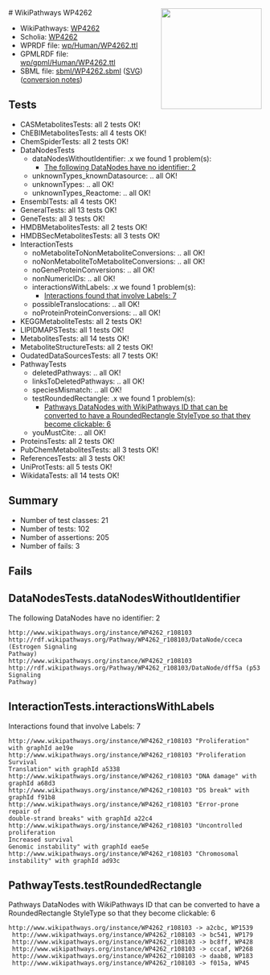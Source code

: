 <img style="float: right; width: 200px" src="../logo.png" />
# WikiPathways WP4262

* WikiPathways: [WP4262](https://identifiers.org/wikipathways:WP4262)
* Scholia: [WP4262](https://scholia.toolforge.org/wikipathways/WP4262)
* WPRDF file: [wp/Human/WP4262.ttl](../wp/Human/WP4262.ttl)
* GPMLRDF file: [wp/gpml/Human/WP4262.ttl](../wp/gpml/Human/WP4262.ttl)
* SBML file: [sbml/WP4262.sbml](../sbml/WP4262.sbml) ([SVG](../sbml/WP4262.svg)) ([conversion notes](../sbml/WP4262.txt))

## Tests
* CASMetabolitesTests: all 2 tests OK!
* ChEBIMetabolitesTests: all 4 tests OK!
* ChemSpiderTests: all 2 tests OK!
* DataNodesTests
    * dataNodesWithoutIdentifier: .x we found 1 problem(s):
        * [The following DataNodes have no identifier: 2](#d2d32fa1)
    * unknownTypes_knownDatasource: .. all OK!
    * unknownTypes: .. all OK!
    * unknownTypes_Reactome: .. all OK!
* EnsemblTests: all 4 tests OK!
* GeneralTests: all 13 tests OK!
* GeneTests: all 3 tests OK!
* HMDBMetabolitesTests: all 2 tests OK!
* HMDBSecMetabolitesTests: all 3 tests OK!
* InteractionTests
    * noMetaboliteToNonMetaboliteConversions: .. all OK!
    * noNonMetaboliteToMetaboliteConversions: .. all OK!
    * noGeneProteinConversions: .. all OK!
    * nonNumericIDs: .. all OK!
    * interactionsWithLabels: .x we found 1 problem(s):
        * [Interactions found that involve Labels: 7](#630d267e)
    * possibleTranslocations: .. all OK!
    * noProteinProteinConversions: .. all OK!
* KEGGMetaboliteTests: all 2 tests OK!
* LIPIDMAPSTests: all 1 tests OK!
* MetabolitesTests: all 14 tests OK!
* MetaboliteStructureTests: all 2 tests OK!
* OudatedDataSourcesTests: all 7 tests OK!
* PathwayTests
    * deletedPathways: .. all OK!
    * linksToDeletedPathways: .. all OK!
    * speciesMismatch: .. all OK!
    * testRoundedRectangle: .x we found 1 problem(s):
        * [Pathways DataNodes with WikiPathways ID that can be converted to have a RoundedRectangle StyleType so that they become clickable: 6](#9fbad3d0)
    * youMustCite: .. all OK!
* ProteinsTests: all 2 tests OK!
* PubChemMetabolitesTests: all 3 tests OK!
* ReferencesTests: all 3 tests OK!
* UniProtTests: all 5 tests OK!
* WikidataTests: all 14 tests OK!


## Summary

* Number of test classes: 21
* Number of tests: 102
* Number of assertions: 205
* Number of fails: 3

## Fails

<a name="d2d32fa1" />

## DataNodesTests.dataNodesWithoutIdentifier

The following DataNodes have no identifier: 2
```
http://www.wikipathways.org/instance/WP4262_r108103 http://rdf.wikipathways.org/Pathway/WP4262_r108103/DataNode/cceca (Estrogen Signaling
Pathway)
http://www.wikipathways.org/instance/WP4262_r108103 http://rdf.wikipathways.org/Pathway/WP4262_r108103/DataNode/dff5a (p53 Signaling
Pathway)
```

<a name="630d267e" />

## InteractionTests.interactionsWithLabels

Interactions found that involve Labels: 7
```
http://www.wikipathways.org/instance/WP4262_r108103 "Proliferation" with graphId ae19e
http://www.wikipathways.org/instance/WP4262_r108103 "Proliferation
Survival
Translation" with graphId a5338
http://www.wikipathways.org/instance/WP4262_r108103 "DNA damage" with graphId a68d3
http://www.wikipathways.org/instance/WP4262_r108103 "DS break" with graphId f91b8
http://www.wikipathways.org/instance/WP4262_r108103 "Error-prone repair of
double-strand breaks" with graphId a22c4
http://www.wikipathways.org/instance/WP4262_r108103 "Uncontrolled proliferation
Increased survival
Genomic instability" with graphId eae5e
http://www.wikipathways.org/instance/WP4262_r108103 "Chromosomal instability" with graphId ad93c
```

<a name="9fbad3d0" />

## PathwayTests.testRoundedRectangle

Pathways DataNodes with WikiPathways ID that can be converted to have a RoundedRectangle StyleType so that they become clickable: 6
```
http://www.wikipathways.org/instance/WP4262_r108103 -> a2cbc, WP1539
 http://www.wikipathways.org/instance/WP4262_r108103 -> bc541, WP179
 http://www.wikipathways.org/instance/WP4262_r108103 -> bc8ff, WP428
 http://www.wikipathways.org/instance/WP4262_r108103 -> cccaf, WP268
 http://www.wikipathways.org/instance/WP4262_r108103 -> daab8, WP183
 http://www.wikipathways.org/instance/WP4262_r108103 -> f015a, WP45
 ```

